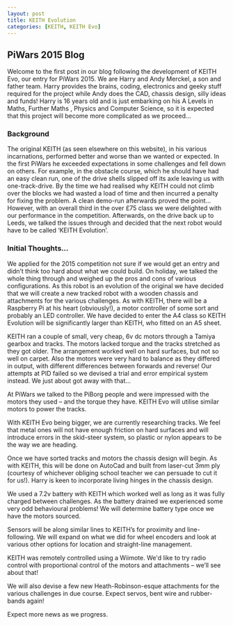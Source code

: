 ```yaml
---
layout: post
title: KEITH Evolution
categories: [KEITH, KEITH Evo]
---
```


## PiWars 2015 Blog

Welcome to the first post in our blog following the development of KEITH Evo, our entry for PiWars 2015. We are Harry and Andy Merckel, a son and father team. Harry provides the brains, coding, electronics and geeky stuff required for the project while Andy does the CAD, chassis design, silly ideas and funds! Harry is 16 years old and is just embarking on his A Levels in Maths, Further Maths , Physics and Computer Science, so it is expected that this project will become more complicated as we proceed…

### Background

The original KEITH (as seen elsewhere on this website), in his various incarnations, performed better and worse than we wanted or expected. In the first PiWars he exceeded expectations in some challenges and fell down on others. For example, in the obstacle course, which he should have had an easy clean run, one of the drive shells slipped off its axle leaving us with one-track-drive. By the time we had realised why KEITH could not climb over the blocks we had wasted a load of time and then incurred a penalty for fixing the problem. A clean demo-run afterwards proved the point… However, with an overall third in the over £75 class we were delighted with our performance in the competition. Afterwards, on the drive back up to Leeds, we talked the issues through and decided that the next robot would have to be called ‘KEITH Evolution’.

### Initial Thoughts…

We applied for the 2015 competition not sure if we would get an entry and didn’t think too hard about what we could build. On holiday, we talked the whole thing through and weighed up the pros and cons of various configurations. As this robot is an evolution of the original we have decided that we will create a new tracked robot with a wooden chassis and attachments for the various challenges. As with KEITH, there will be a Raspberry Pi at his heart (obviously!), a motor controller of some sort and probably an LED controller. We have decided to enter the A4 class so KEITH Evolution will be significantly larger than KEITH, who fitted on an A5 sheet.

KEITH ran a couple of small, very cheap, 6v dc motors through a Tamiya gearbox and tracks. The motors lacked torque and the tracks stretched as they got older. The arrangement worked well on hard surfaces, but not so well on carpet. Also the motors were very hard to balance as they differed in output, with different differences between forwards and reverse! Our attempts at PID failed so we devised  a trial and error empirical system instead. We just about got away with that… 

At PiWars we talked to the PiBorg people and were impressed with the motors they used – and the torque they have. KEITH Evo will utilise similar motors to power the tracks.

With KEITH Evo being bigger, we are currently researching tracks. We feel that metal ones will not have enough friction on hard surfaces and will introduce errors in the skid-steer system, so plastic or nylon appears to be the way we are heading. 

Once we have sorted tracks and motors the chassis design will begin. As with KEITH, this will be done on AutoCad and built from laser-cut 3mm ply (courtesy of whichever obliging school teacher we can persuade to cut it for us!). Harry is keen to incorporate living hinges in the chassis design.

We used a 7.2v battery with KEITH which worked well as long as it was fully charged between challenges. As the battery drained we experienced some very odd behavioural problems! We will determine battery type once we have the motors sourced.

Sensors will be along similar lines to KEITH’s for proximity and line-following. We will expand on what we did for wheel encoders and look at various other options for location and straight-line management. 

KEITH was remotely controlled using a Wiimote. We'd like to try radio control with proportional control of the motors and attachments – we’ll see about that!

We will also devise a few new Heath-Robinson-esque attachments for the various challenges in due course. Expect servos, bent wire and rubber-bands again!

Expect more news as we progress.
